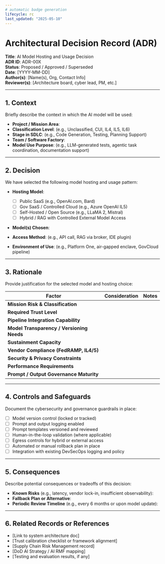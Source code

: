 ```yaml
---
# automatic badge generation
lifecycle: rc
last_updated: "2025-05-10"
---
```

# Architectural Decision Record (ADR)

**Title**: AI Model Hosting and Usage Decision  
**ADR ID**: ADR-00X  
**Status**: Proposed / Approved / Superseded  
**Date**: [YYYY-MM-DD]  
**Author(s)**: [Name(s), Org, Contact Info]  
**Reviewer(s)**: [Architecture board, cyber lead, PM, etc.]

----

## **1. Context**

Briefly describe the context in which the AI model will be used:

- **Project / Mission Area**:  
- **Classification Level**: (e.g., Unclassified, CUI, IL4, IL5, IL6)  
- **Stage in SDLC**: (e.g., Code Generation, Testing, Planning Support)  
- **Team / Software Factory**:  
- **Model Use Purpose**: (e.g., LLM-generated tests, agentic task coordination, documentation support)

----

## **2. Decision**

We have selected the following model hosting and usage pattern:

- **Hosting Model**:
  - ☐ Public SaaS (e.g., OpenAI.com, Bard)
  - ☐ Gov SaaS / Controlled Cloud (e.g., Azure OpenAI IL5)
  - ☐ Self-Hosted / Open Source (e.g., LLaMA 2, Mistral)
  - ☐ Hybrid / RAG with Controlled External Model Access

- **Model(s) Chosen**:  
- **Access Method**: (e.g., API call, RAG via broker, IDE plugin)  
- **Environment of Use**: (e.g., Platform One, air-gapped enclave, GovCloud pipeline)  

----

## **3. Rationale**

Provide justification for the selected model and hosting choice:

| Factor | Consideration | Notes |
|--------|---------------|-------|
| **Mission Risk & Classification** | |  
| **Required Trust Level** | |  
| **Pipeline Integration Capability** | |  
| **Model Transparency / Versioning Needs** | |  
| **Sustainment Capacity** | |  
| **Vendor Compliance (FedRAMP, IL4/5)** | |  
| **Security & Privacy Constraints** | |  
| **Performance Requirements** | |  
| **Prompt / Output Governance Maturity** | |  

----

## **4. Controls and Safeguards**

Document the cybersecurity and governance guardrails in place:

- [ ] Model version control (locked or tracked)
- [ ] Prompt and output logging enabled
- [ ] Prompt templates versioned and reviewed
- [ ] Human-in-the-loop validation (where applicable)
- [ ] Egress controls for hybrid or external access
- [ ] Automated or manual rollback plan in place
- [ ] Integration with existing DevSecOps logging and policy

----

## **5. Consequences**

Describe potential consequences or tradeoffs of this decision:

- **Known Risks** (e.g., latency, vendor lock-in, insufficient observability):  
- **Fallback Plan or Alternative**:  
- **Periodic Review Timeline** (e.g., every 6 months or upon model update):  

----

## **6. Related Records or References**

- [Link to system architecture doc]  
- [Trust calibration checklist or framework alignment]  
- [Supply Chain Risk Management record]  
- [DoD AI Strategy / AI RMF mapping]  
- [Testing and evaluation results, if any]